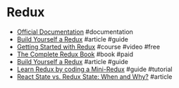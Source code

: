 # Redux

- [Official Documentation](http://redux.js.org/) #documentation
- [Build Yourself a Redux](https://zapier.com/engineering/how-to-build-redux/) #article #guide
- [Getting Started with Redux](https://egghead.io/courses/getting-started-with-redux) #course #video #free
- [The Complete Redux Book](https://leanpub.com/redux-book) #book #paid
- [Build Yourself a Redux](https://zapier.com/engineering/how-to-build-redux) #article #guide
- [Learn Redux by coding a Mini-Redux](http://blog.jakoblind.no/2017/03/13/learn-redux-by-coding-a-mini-redux) #guide #tutorial
- [React State vs. Redux State: When and Why?](https://spin.atomicobject.com/2017/06/07/react-state-vs-redux-state/) #article